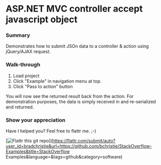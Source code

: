 ASP.NET MVC controller accept javascript object
===============================================

### Summary

Demonstrates how to submit JSOn data to a controller & action using jQuery/AJAX request.

### Walk-through

1. Load project
2. Click "Example" in navigation menu at top.
3. Click "Pass to action" button

You will now see the returned result back from the action. For demonstration purposes, the data is simply received in and re-serialized and returned.

### Show your appreciation

Have I helped you? Feel free to flattr me. ;-)

[![Flattr this git repo](http://api.flattr.com/button/flattr-badge-large.png)](https://flattr.com/submit/auto?user_id=bradchristie&url=https://github.com/bchristie/StackOverflow-Examples&title=StackOverflow Examples&language=&tags=github&category=software) 
